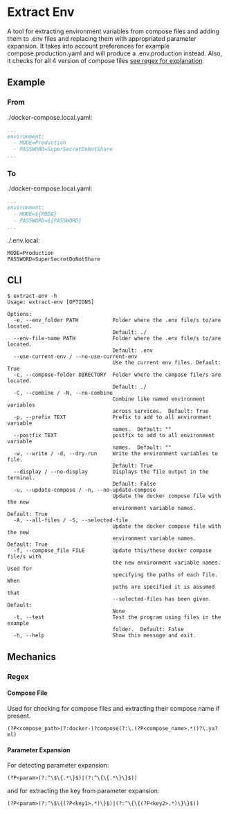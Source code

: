 # Extract Env

A tool for extracting environment variables from compose files and adding them to .env files and replacing them with appropriated parameter expansion. It takes into account preferences for example compose.production.yaml and will produce a .env.production instead. Also, it checks for all 4 version of compose files [see regex for explanation](#regex).

## Example

### From

./docker-compose.local.yaml:

```yaml
...
environment:
  - MODE=Production
  - PASSWORD=SuperSecretDoNotShare 
...
```

### To

./docker-compose.local.yaml:

```yaml
...
environment:
  - MODE=${MODE}
  - PASSWORD=${PASSWORD} 
...
```

./.env.local:

```.env
MODE=Production
PASSWORD=SuperSecretDoNotShare
```

## CLI

```text
$ extract-env -h
Usage: extract-env [OPTIONS]

Options:
  -e, --env_folder PATH           Folder where the .env file/s to/are located.
                                  Default: ./
  --env-file-name PATH            Folder where the .env file/s to/are located.
                                  Default: .env
  --use-current-env / --no-use-current-env
                                  Use the current env files. Default: True
  -c, --compose-folder DIRECTORY  Folder where the compose file/s are located.
                                  Default: ./
  -C, --combine / -N, --no-combine
                                  Combine like named environment variables
                                  across services.  Default: True
  -p, --prefix TEXT               Prefix to add to all environment variable
                                  names.  Default: ""
  --postfix TEXT                  postfix to add to all environment variable
                                  names.  Default: ""
  -w, --write / -d, --dry-run     Write the environment variables to file.
                                  Default: True
  --display / --no-display        Displays the file output in the terminal.
                                  Default: False
  -u, --update-compose / -n, --no-update-compose
                                  Update the docker compose file with the new
                                  environment variable names.  Default: True
  -A, --all-files / -S, --selected-file
                                  Update the docker compose file with the new
                                  environment variable names.  Default: True
  -f, --compose_file FILE         Update this/these docker compose file/s with
                                  the new environment variable names. Used for
                                  specifying the paths of each file. When
                                  paths are specified it is assumed that
                                  --selected-files has been given.  Default:
                                  None
  -t, --test                      Test the program using files in the example
                                  folder.  Default: False
  -h, --help                      Show this message and exit.
```

## Mechanics

### Regex

#### Compose File

Used for checking for compose files and extracting their compose name if present.

```regex
(?P<compose_path>(?:docker-)?compose(?:\.(?P<compose_name>.*))?\.ya?ml)
```

#### Parameter Expansion

For detecting parameter expansion:

```regex
(?P<param>(?:^\$\{.*\}$)|(?:^\{\{.*\}\}$))
```

and for extracting the key from parameter expansion:

```regex
(?P<param>(?:^\$\{(?P<key1>.*)\}$)|(?:^\{\{(?P<key2>.*)\}\}$))
```
